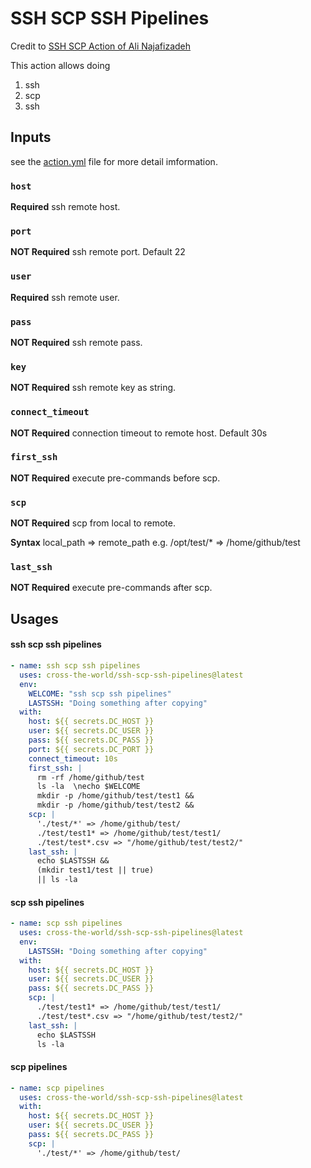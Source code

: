 # SSH SCP SSH Pipelines

Credit to [SSH SCP Action of Ali Najafizadeh](https://github.com/alinz/ssh-scp-action)

This action allows doing 
1. ssh
2. scp
3. ssh

## Inputs
see the [action.yml](./action.yml) file for more detail imformation.

### `host`

**Required** ssh remote host.

### `port`

**NOT Required** ssh remote port. Default 22

### `user`

**Required** ssh remote user.

### `pass`

**NOT Required** ssh remote pass.

### `key`

**NOT Required** ssh remote key as string.

### `connect_timeout`

**NOT Required** connection timeout to remote host. Default 30s

### `first_ssh`

**NOT Required** execute pre-commands before scp.

### `scp`

**NOT Required** scp from local to remote.

**Syntax**
local_path => remote_path
e.g.
/opt/test/* => /home/github/test

### `last_ssh`

**NOT Required** execute pre-commands after scp.


## Usages

#### ssh scp ssh pipelines
```yaml
- name: ssh scp ssh pipelines
  uses: cross-the-world/ssh-scp-ssh-pipelines@latest
  env:
    WELCOME: "ssh scp ssh pipelines"
    LASTSSH: "Doing something after copying"
  with:
    host: ${{ secrets.DC_HOST }}
    user: ${{ secrets.DC_USER }}
    pass: ${{ secrets.DC_PASS }}
    port: ${{ secrets.DC_PORT }}
    connect_timeout: 10s
    first_ssh: |
      rm -rf /home/github/test
      ls -la  \necho $WELCOME 
      mkdir -p /home/github/test/test1 && 
      mkdir -p /home/github/test/test2 &&
    scp: |
      './test/*' => /home/github/test/
      ./test/test1* => /home/github/test/test1/
      ./test/test*.csv => "/home/github/test/test2/"
    last_ssh: |
      echo $LASTSSH && 
      (mkdir test1/test || true)
      || ls -la
```

#### scp ssh pipelines
```yaml
- name: scp ssh pipelines
  uses: cross-the-world/ssh-scp-ssh-pipelines@latest
  env:
    LASTSSH: "Doing something after copying"
  with:
    host: ${{ secrets.DC_HOST }}
    user: ${{ secrets.DC_USER }}
    pass: ${{ secrets.DC_PASS }}
    scp: |
      ./test/test1* => /home/github/test/test1/
      ./test/test*.csv => "/home/github/test/test2/"
    last_ssh: |
      echo $LASTSSH 
      ls -la
```

#### scp pipelines
```yaml
- name: scp pipelines
  uses: cross-the-world/ssh-scp-ssh-pipelines@latest
  with:
    host: ${{ secrets.DC_HOST }}
    user: ${{ secrets.DC_USER }}
    pass: ${{ secrets.DC_PASS }}
    scp: |
      './test/*' => /home/github/test/
```

  
